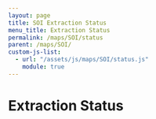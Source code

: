 ```yaml
---
layout: page
title: SOI Extraction Status
menu_title: Extraction Status
permalink: /maps/SOI/status
parent: /maps/SOI/
custom-js-list:
  - url: "/assets/js/maps/SOI/status.js"
    module: true
---
```

# Extraction Status

<div id='call_status'></div>
<div id="map" class="map"></div>
